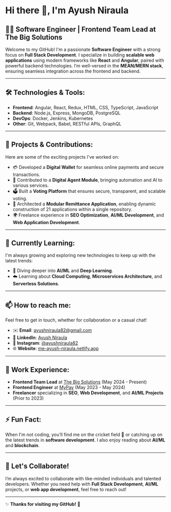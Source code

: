 # Hi there 👋, I'm Ayush Niraula

## 👨‍💻 Software Engineer | Frontend Team Lead at The Big Solutions

Welcome to my GitHub! I'm a passionate **Software Engineer** with a strong focus on **Full Stack Development**. I specialize in building **scalable web applications** using modern frameworks like **React** and **Angular**, paired with powerful backend technologies. I’m well-versed in the **MEAN/MERN stack**, ensuring seamless integration across the frontend and backend.

---

## 🛠️ **Technologies & Tools**:
- **Frontend**: Angular, React, Redux, HTML, CSS, TypeScript, JavaScript
- **Backend**: Node.js, Express, MongoDB, PostgreSQL
- **DevOps**: Docker, Jenkins, Kubernetes
- **Other**: Git, Webpack, Babel, RESTful APIs, GraphQL

---

## 🚀 **Projects & Contributions**:
Here are some of the exciting projects I've worked on:

- 💳 Developed a **Digital Wallet** for seamless online payments and secure transactions.
- 🤖 Contributed to a **Digital Agent Module**, bringing automation and AI to various services.
- 🗳️ Built a **Voting Platform** that ensures secure, transparent, and scalable voting.
- 🔄 Architected a **Modular Remittance Application**, enabling dynamic construction of 21 applications within a single repository.
- 🌍 Freelance experience in **SEO Optimization**, **AI/ML Development**, and **Web Application Development**.

---

## 🌱 **Currently Learning**:
I'm always growing and exploring new technologies to keep up with the latest trends:
- 🤖 Diving deeper into **AI/ML** and **Deep Learning**.
- ☁️ Learning about **Cloud Computing**, **Microservices Architecture**, and **Serverless Solutions**.

---

## 📫 **How to reach me**:
Feel free to get in touch, whether for collaboration or a casual chat!

- ✉️ **Email**: [ayushniraula82@gmail.com](mailto:ayushniraula82@gmail.com)
- 🔗 **LinkedIn**: [Ayush Niraula](https://www.linkedin.com/in/ayush-niraula)
- 📸 **Instagram**: [@ayushniraula82](https://www.instagram.com/the.ayush.niraula/)
- 🌐 **Website**: [me-ayush-niraula.netlify.app](https://me-ayush-niraula.netlify.app)


---

## 💼 **Work Experience**:

- **Frontend Team Lead** at [The Big Solutions](https://www.thebigsolutions.com) (May 2024 - Present)
- **Frontend Engineer** at [MyPay](https://www.mypay.com) (May 2023 - May 2024)
- **Freelancer** specializing in **SEO**, **Web Development**, and **AI/ML Projects** (Prior to 2023)

---

## ⚡ **Fun Fact**:
When I'm not coding, you’ll find me on the cricket field 🏏 or catching up on the latest trends in **software development**. I also enjoy reading about **AI/ML** and **blockchain**.

---

## 👯 **Let's Collaborate!**
I’m always excited to collaborate with like-minded individuals and talented developers. Whether you need help with **Full Stack Development**, **AI/ML** projects, or **web app development**, feel free to reach out!

---

✨ **Thanks for visiting my GitHub!** 🙌
